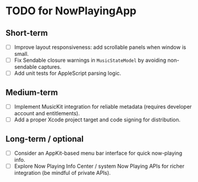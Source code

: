 TODO for NowPlayingApp
======================

Short-term
----------
- [ ] Improve layout responsiveness: add scrollable panels when window is small.
- [ ] Fix Sendable closure warnings in `MusicStateModel` by avoiding non-sendable captures.
- [ ] Add unit tests for AppleScript parsing logic.

Medium-term
-----------
- [ ] Implement MusicKit integration for reliable metadata (requires developer account and entitlements).
- [ ] Add a proper Xcode project target and code signing for distribution.

Long-term / optional
--------------------
- [ ] Consider an AppKit-based menu bar interface for quick now-playing info.
- [ ] Explore Now Playing Info Center / system Now Playing APIs for richer integration (be mindful of private APIs).
